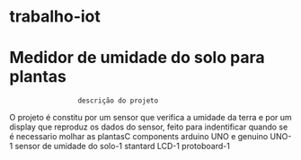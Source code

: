 # trabalho-iot
#  Medidor de umidade do solo para plantas
                     descrição do projeto
O projeto é constitu por um sensor que verifica a umidade da terra e por um display que reproduz os dados do sensor, feito para indentificar quando se é necessario molhar as plantasC
                 components
arduino UNO e genuino UNO-1
sensor de umidade do solo-1
stantard LCD-1
protoboard-1
